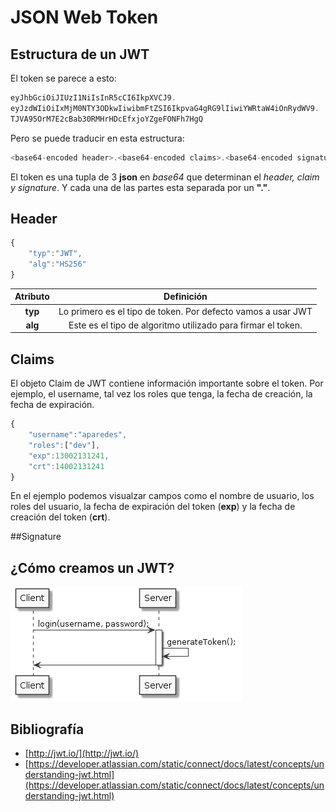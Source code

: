 
# JSON Web Token

## Estructura de un JWT

El token se parece a esto:

```javascript
eyJhbGciOiJIUzI1NiIsInR5cCI6IkpXVCJ9.
eyJzdWIiOiIxMjM0NTY3ODkwIiwibmFtZSI6IkpvaG4gRG9lIiwiYWRtaW4iOnRydWV9.
TJVA95OrM7E2cBab30RMHrHDcEfxjoYZgeFONFh7HgQ
```

Pero se puede traducir en esta estructura:

```javascript
<base64-encoded header>.<base64-encoded claims>.<base64-encoded signature>
```

El token es una tupla de 3 **json** en _base64_ que determinan el _header, claim y signature_. Y cada una de las partes esta separada por un **"."**.

## Header

```javascript
{
    "typ":"JWT",
    "alg":"HS256"
}
```

| Atributo | Definición |
|:--------:|:----------:|
| **typ** |Lo primero es el tipo de token. Por defecto vamos a usar JWT |
| **alg** |Este es el tipo de algoritmo utilizado para firmar el token.|


## Claims
El objeto Claim de JWT contiene información importante sobre el token. Por ejemplo, el username, tal vez los roles que tenga, la fecha de creación, la fecha de expiración.


```javascript
{
    "username":"aparedes",
    "roles":["dev"],
    "exp":13002131241,
    "crt":14002131241
}
```

En el ejemplo podemos visualzar campos como el nombre de usuario, los roles del usuario, la fecha de expiración del token (**exp**﻿) y la fecha de creación del token (**crt**).

##Signature

## ¿Cómo creamos un JWT?

![JWT](graphs/jwt.png)


## Bibliografía

* [http://jwt.io/](http://jwt.io/)
* [https://developer.atlassian.com/static/connect/docs/latest/concepts/understanding-jwt.html](https://developer.atlassian.com/static/connect/docs/latest/concepts/understanding-jwt.html)
